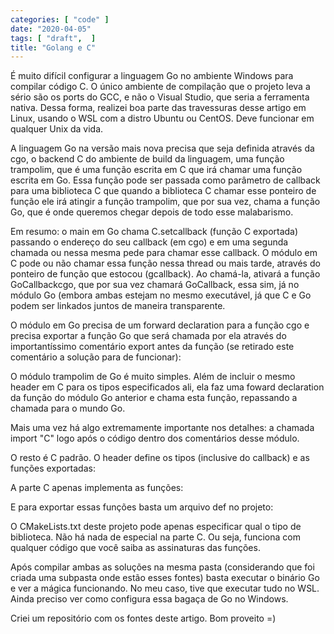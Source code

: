 ```yaml
---
categories: [ "code" ]
date: "2020-04-05"
tags: [ "draft",  ]
title: "Golang e C"
---
```

É muito difícil configurar a linguagem Go no ambiente Windows para compilar código C. O único ambiente de compilação que o projeto leva a sério são os ports do GCC, e não o Visual Studio, que seria a ferramenta nativa. Dessa forma, realizei boa parte das travessuras desse artigo em Linux, usando o WSL com a distro Ubuntu ou CentOS. Deve funcionar em qualquer Unix da vida.

A linguagem Go na versão mais nova precisa que seja definida através da cgo, o backend C do ambiente de build da linguagem, uma função trampolim, que é uma função escrita em C que irá chamar uma função escrita em Go. Essa função pode ser passada como parâmetro de callback para uma biblioteca C que quando a biblioteca C chamar esse ponteiro de função ele irá atingir a função trampolim, que por sua vez, chama a função Go, que é onde queremos chegar depois de todo esse malabarismo.

Em resumo: o main em Go chama C.setcallback (função C exportada) passando o endereço do seu callback (em cgo) e em uma segunda chamada ou nessa mesma pede para chamar esse callback. O módulo em C pode ou não chamar essa função nessa thread ou mais tarde, através do ponteiro de função que estocou (gcallback). Ao chamá-la, ativará a função GoCallbackcgo, que por sua vez chamará GoCallback, essa sim, já no módulo Go (embora ambas estejam no mesmo executável, já que C e Go podem ser linkados juntos de maneira transparente.


O módulo em Go precisa de um forward declaration para a função cgo e precisa exportar a função Go que será chamada por ela através do importantíssimo comentário export antes da função (se retirado este comentário a solução para de funcionar):


O módulo trampolim de Go é muito simples. Além de incluir o mesmo header em C para os tipos especificados ali, ela faz uma foward declaration da função do módulo Go anterior e chama esta função, repassando a chamada para o mundo Go.


Mais uma vez há algo extremamente importante nos detalhes: a chamada import "C" logo após o código dentro dos comentários desse módulo.

O resto é C padrão. O header define os tipos (inclusive do callback) e as funções exportadas:

A parte C apenas implementa as funções:

E para exportar essas funções basta um arquivo def no projeto:


O CMakeLists.txt deste projeto pode apenas especificar qual o tipo de biblioteca. Não há nada de especial na parte C. Ou seja, funciona com qualquer código que você saiba as assinaturas das funções.


Após compilar ambas as soluções na mesma pasta (considerando que foi criada uma subpasta onde estão esses fontes) basta executar o binário Go e ver a mágica funcionando. No meu caso, tive que executar tudo no WSL. Ainda preciso ver como configura essa bagaça de Go no Windows.


Criei um repositório com os fontes deste artigo. Bom proveito =)
